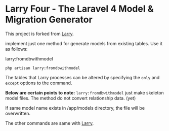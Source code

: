 # Larry Four - The Laravel 4 Model & Migration Generator

This project is forked from <a href="https://github.com/XCMer/larry-laravel-generator">Larry</a>.

implement just one method for generate models from existing tables. Use it as follows:

larry:fromdbwithmodel

    php artisan larry:fromdbwithmodel

The tables that Larry processes can be altered by specifying the `only` and `except` options to the command.

**Below are certain points to note:**
`larry:fromdbwithmodel` just make skeleton model files. The method do not convert relationship data. (yet)

If same model name exists in /app/models directory, the file will be overwritten. 

The other commands are same with <a href="https://github.com/XCMer/larry-laravel-generator">Larry</a>.

